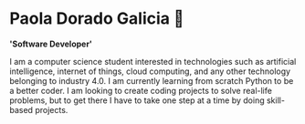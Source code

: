 # Paola Dorado Galicia 📌

**'Software Developer'**

I am a computer science student interested in technologies such as artificial intelligence, internet of things, cloud computing, and any other technology belonging to industry 4.0. I am currently learning from scratch Python to be a better coder. I am looking to create coding projects to solve real-life problems, but to get there I have to take one step at a time by doing skill-based projects. 


<!--
**Paola-DG/Paola-DG** is a ✨ _special_ ✨ repository because its `README.md` (this file) appears on your GitHub profile.

Here are some ideas to get you started:

- 🔭 I’m currently working on ...
- 🌱 I’m currently learning ...
- 👯 I’m looking to collaborate on ...
- 🤔 I’m looking for help with ...
- 💬 Ask me about ...
- 📫 How to reach me: ...
- 😄 Pronouns: ...
- ⚡ Fun fact: ...
-->
